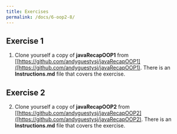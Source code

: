 ```yaml
---
title: Exercises
permalink: /docs/6-oop2-8/
---
```


## Exercise 1
1. Clone yourself a copy of **javaRecapOOP1** from [[https://github.com/andyguestysj/javaRecapOOP1]([https://github.com/andyguestysj/javaRecapOOP1). There is an **Instructions.md** file that covers the exercise. 

## Exercise 2
2. Clone yourself a copy of **javaRecapOOP2** from [[https://github.com/andyguestysj/javaRecapOOP2]([https://github.com/andyguestysj/javaRecapOOP2). There is an **Instructions.md** file that covers the exercise. 
   

